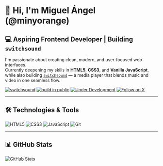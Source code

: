 # 👋 Hi, I'm Miguel Ángel (@minyorange)

## 💻 Aspiring Frontend Developer | Building `switchsound`

I'm passionate about creating clean, modern, and user-focused web interfaces.  
Currently deepening my skills in **HTML5**, **CSS3**, and **Vanilla JavaScript**, while also building [`switchsound`](https://github.com/minyorange/switchsound) — a media player that blends music and video in one seamless flow.

[![switchsound](https://img.shields.io/badge/switchsound-%F0%9F%8E%A7%20media%20player-blueviolet?style=for-the-badge)](https://github.com/minyorange/switchsound)
[![build in public](https://img.shields.io/badge/build--in--public-%23buildinpublic-blue?style=for-the-badge)](https://x.com/minyorange)
[![Under Development](https://img.shields.io/badge/status-in%20progress-yellow?style=for-the-badge)](https://github.com/minyorange/switchsound)
[![Follow on X](https://img.shields.io/badge/X-@minyorange-1DA1F2?style=for-the-badge&logo=twitter&logoColor=white)](https://x.com/minyorange)

---

## 🛠️ Technologies & Tools

![HTML5](https://img.shields.io/badge/HTML5-E34F26?logo=html5&logoColor=white)
![CSS3](https://img.shields.io/badge/CSS3-1572B6?logo=css3&logoColor=white)
![JavaScript](https://img.shields.io/badge/JavaScript-F7DF1E?logo=javascript&logoColor=black)
![Git](https://img.shields.io/badge/Git-F05032?logo=git&logoColor=white)

---

## 📊 GitHub Stats

![GitHub Stats](https://github-readme-stats.vercel.app/api?username=minyorange&show_icons=true&theme=radical)
